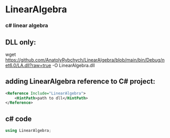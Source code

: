 # LinearAlgebra
### c# linear algebra

## DLL only:
wget https://github.com/AnatolyRybchych/LinearAlgebra/blob/main/bin/Debug/net6.0/LA.dll?raw=true -O LinearAlgebra.dll

## adding LinearAlgebra reference to C# project: 
```xml
<Reference Include="LinearAlgebra">
    <HintPath>path to dll</HintPath>
</Reference>
```

## c# code
```c#
using LinearAlgebra;
```
